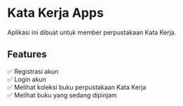 # Kata Kerja Apps
Aplikasi ini dibuat untuk member perpustakaan Kata Kerja.

## Features
✅ Registrasi akun\
✅ Login akun\
✅ Melihat koleksi buku perpustakaan Kata Kerja\
✅ Melihat buku yang sedang dipinjam
